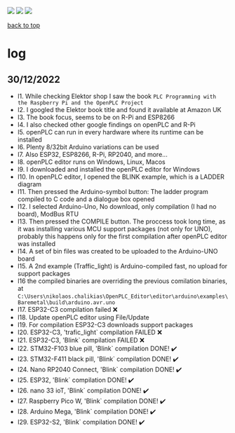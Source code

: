[![](https://img.shields.io/badge/organization-The--101--project-blue.svg)](https://github.com/The-101-project) 
[![](https://img.shields.io/badge/remote-openPLC__review-green.svg)](https://github.com/The-101-project/openPLC_review) 
[![](https://img.shields.io/badge/local-F:\prj__soft\openPLC__review-orange.svg)]()

[back to top](README.md)


# log


## 30/12/2022

* l1. While checking Elektor shop I saw the book `PLC Programming with the Raspberry Pi and the OpenPLC Project`
* l2. I googled the Elektor book title and found it available at Amazon UK
* l3. The book focus, seems to be on R-Pi and ESP8266
* l4. I also checked other google findings on openPLC and R-Pi
* l5. openPLC can run in every hardware where its runtime can be installed
* l6. Plenty 8/32bit Arduino variations can be used
* l7. Also ESP32, ESP8266, R-Pi, RP2040, and more...
* l8. openPLC editor runs on Windows, Linux, Macos
* l9. I downloaded and installed the openPLC editor for Windows
* l10. In openPLC editor, I opened the BLINK example, which is a LADDER diagram
* l11. Then pressed the Arduino-symbol button: The ladder program compiled to C code and a dialogue box opened
* l12. I selected Arduino-Uno, No download, only compilation (I had no board), ModBus RTU
* l13. Then pressed the COMPILE button. The proccess took long time, as it was installing various MCU support packages (not only for UNO), probably this happens only for the first compilation after openPLC editor was installed
* l14. A set of bin files was created to be uploaded to the Arduino-UNO board
* l15. A 2nd example (Traffic_light) is Arduino-compiled fast, no upload for support packages
* l16 the compiled binaries are overriding the previous comilation binaries, at `C:\Users\nikolaos.chalikias\OpenPLC_Editor\editor\arduino\examples\Baremetal\build\arduino.avr.uno`
* l17. ESP32-C3 compilation failed :x:
* l18. Update openPLC editor using File/Update
* l19. For compilation ESP32-C3 downloads support packages
* l20. ESP32-C3, 'trafic_light` compilation FAILED :x:
* l21. ESP32-C3, 'Blink` compilation FAILED :x:
* l22. STM32-F103 blue pill, 'Blink` compilation DONE! :heavy_check_mark:
* l23. STM32-F411 black pill, 'Blink` compilation DONE! :heavy_check_mark:
* l24. Nano RP2040 Connect, 'Blink` compilation DONE! :heavy_check_mark:
* l25. ESP32, 'Blink` compilation DONE! :heavy_check_mark:
* l26. nano 33 ioT, 'Blink` compilation DONE! :heavy_check_mark:
* l27. Raspberry Pico W, 'Blink` compilation DONE! :heavy_check_mark:
* l28. Arduino Mega, 'Blink` compilation DONE! :heavy_check_mark:
* l29. ESP32-S2, 'Blink` compilation DONE! :heavy_check_mark:






